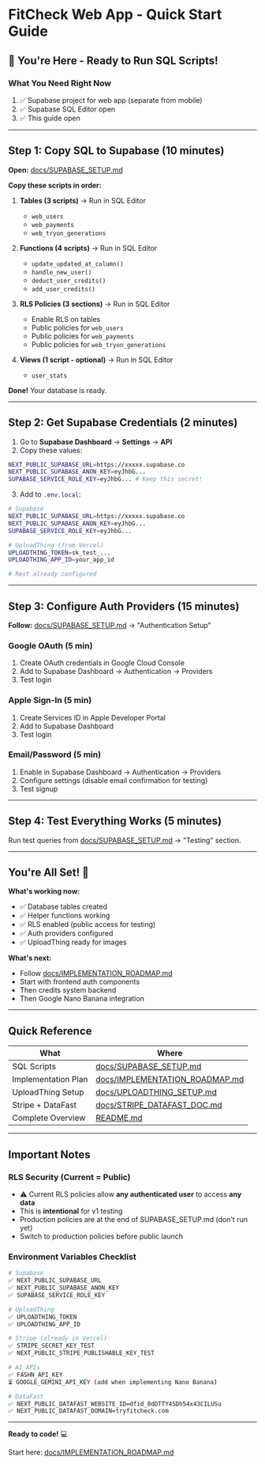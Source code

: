 # FitCheck Web App - Quick Start Guide

## 🚀 You're Here - Ready to Run SQL Scripts!

### What You Need Right Now

1. ✅ Supabase project for web app (separate from mobile)
2. ✅ Supabase SQL Editor open
3. ✅ This guide open

---

## Step 1: Copy SQL to Supabase (10 minutes)

**Open:** [docs/SUPABASE_SETUP.md](docs/SUPABASE_SETUP.md)

**Copy these scripts in order:**

1. **Tables (3 scripts)** → Run in SQL Editor
   - `web_users`
   - `web_payments`
   - `web_tryon_generations`

2. **Functions (4 scripts)** → Run in SQL Editor
   - `update_updated_at_column()`
   - `handle_new_user()`
   - `deduct_user_credits()`
   - `add_user_credits()`

3. **RLS Policies (3 sections)** → Run in SQL Editor
   - Enable RLS on tables
   - Public policies for `web_users`
   - Public policies for `web_payments`
   - Public policies for `web_tryon_generations`

4. **Views (1 script - optional)** → Run in SQL Editor
   - `user_stats`

**Done!** Your database is ready.

---

## Step 2: Get Supabase Credentials (2 minutes)

1. Go to **Supabase Dashboard** → **Settings** → **API**
2. Copy these values:

```bash
NEXT_PUBLIC_SUPABASE_URL=https://xxxxx.supabase.co
NEXT_PUBLIC_SUPABASE_ANON_KEY=eyJhbG...
SUPABASE_SERVICE_ROLE_KEY=eyJhbG... # Keep this secret!
```

3. Add to `.env.local`:

```bash
# Supabase
NEXT_PUBLIC_SUPABASE_URL=https://xxxxx.supabase.co
NEXT_PUBLIC_SUPABASE_ANON_KEY=eyJhbG...
SUPABASE_SERVICE_ROLE_KEY=eyJhbG...

# UploadThing (from Vercel)
UPLOADTHING_TOKEN=sk_test_...
UPLOADTHING_APP_ID=your_app_id

# Rest already configured
```

---

## Step 3: Configure Auth Providers (15 minutes)

**Follow:** [docs/SUPABASE_SETUP.md](docs/SUPABASE_SETUP.md) → "Authentication Setup"

### Google OAuth (5 min)
1. Create OAuth credentials in Google Cloud Console
2. Add to Supabase Dashboard → Authentication → Providers
3. Test login

### Apple Sign-In (5 min)
1. Create Services ID in Apple Developer Portal
2. Add to Supabase Dashboard
3. Test login

### Email/Password (5 min)
1. Enable in Supabase Dashboard → Authentication → Providers
2. Configure settings (disable email confirmation for testing)
3. Test signup

---

## Step 4: Test Everything Works (5 minutes)

Run test queries from [docs/SUPABASE_SETUP.md](docs/SUPABASE_SETUP.md) → "Testing" section.

---

## You're All Set! 🎉

**What's working now:**
- ✅ Database tables created
- ✅ Helper functions working
- ✅ RLS enabled (public access for testing)
- ✅ Auth providers configured
- ✅ UploadThing ready for images

**What's next:**
- Follow [docs/IMPLEMENTATION_ROADMAP.md](docs/IMPLEMENTATION_ROADMAP.md)
- Start with frontend auth components
- Then credits system backend
- Then Google Nano Banana integration

---

## Quick Reference

| What | Where |
|------|-------|
| SQL Scripts | [docs/SUPABASE_SETUP.md](docs/SUPABASE_SETUP.md) |
| Implementation Plan | [docs/IMPLEMENTATION_ROADMAP.md](docs/IMPLEMENTATION_ROADMAP.md) |
| UploadThing Setup | [docs/UPLOADTHING_SETUP.md](docs/UPLOADTHING_SETUP.md) |
| Stripe + DataFast | [docs/STRIPE_DATAFAST_DOC.md](docs/STRIPE_DATAFAST_DOC.md) |
| Complete Overview | [README.md](README.md) |

---

## Important Notes

### RLS Security (Current = Public)
- ⚠️ Current RLS policies allow **any authenticated user** to access **any data**
- This is **intentional** for v1 testing
- Production policies are at the end of SUPABASE_SETUP.md (don't run yet)
- Switch to production policies before public launch

### Environment Variables Checklist
```bash
# Supabase
✅ NEXT_PUBLIC_SUPABASE_URL
✅ NEXT_PUBLIC_SUPABASE_ANON_KEY
✅ SUPABASE_SERVICE_ROLE_KEY

# UploadThing
✅ UPLOADTHING_TOKEN
✅ UPLOADTHING_APP_ID

# Stripe (already in Vercel)
✅ STRIPE_SECRET_KEY_TEST
✅ NEXT_PUBLIC_STRIPE_PUBLISHABLE_KEY_TEST

# AI APIs
✅ FASHN_API_KEY
⏳ GOOGLE_GEMINI_API_KEY (add when implementing Nano Banana)

# DataFast
✅ NEXT_PUBLIC_DATAFAST_WEBSITE_ID=dfid_8dDTTY4SDh54x43CILUSu
✅ NEXT_PUBLIC_DATAFAST_DOMAIN=tryfitcheck.com
```

---

**Ready to code!** 💻

Start here: [docs/IMPLEMENTATION_ROADMAP.md](docs/IMPLEMENTATION_ROADMAP.md)

